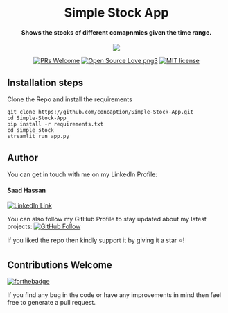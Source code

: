 <div align="center">
<h1>Simple Stock App</h1>
<h4>Shows the stocks of different comapnmies given the time range.</h4>

<img src="web.png">

[![PRs Welcome](https://img.shields.io/badge/PRs-welcome-brightgreen.svg?style=flat-square)](http://makeapullrequest.com)
[![Open Source Love png3](https://badges.frapsoft.com/os/v3/open-source.png?v=103)](https://github.com/ellerbrock/open-source-badges/)
[![MIT license](https://img.shields.io/badge/License-MIT-blue.svg)](https://lbesson.mit-license.org/)
</div>

## Installation steps

Clone the Repo and install the requirements

```
git clone https://github.com/concaption/Simple-Stock-App.git
cd Simple-Stock-App
pip install -r requirements.txt
cd simple_stock
streamlit run app.py
```

## Author
You can get in touch with me on my LinkedIn Profile:

#### Saad Hassan
[![LinkedIn Link](https://img.shields.io/badge/Connect-concaption-blue.svg?logo=linkedin&longCache=true&style=social&label=Connect
)](https://www.linkedin.com/in/concaption)

You can also follow my GitHub Profile to stay updated about my latest projects: [![GitHub Follow](https://img.shields.io/badge/Connect-concaption-blue.svg?logo=Github&longCache=true&style=social&label=Follow)](https://github.com/concaption)

If you liked the repo then kindly support it by giving it a star ⭐!

## Contributions Welcome
[![forthebadge](https://forthebadge.com/images/badges/built-with-love.svg)](#)

If you find any bug in the code or have any improvements in mind then feel free to generate a pull request.